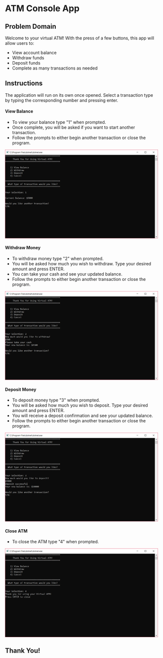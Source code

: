 # ATM Console App

## Problem Domain

Welcome to your virtual ATM! With the press of a few buttons, this app will allow users to:
- View account balance
- Withdraw funds
- Deposit funds
- Complete as many transactions as needed

## Instructions

The application will run on its own once opened. Select a transaction type by typing the corresponding number and pressing enter.

#### View Balance
- To view your balance type "1" when prompted.
- Once complete, you will be asked if you want to start another transaction. 
- Follow the prompts to either begin another transaction or close the program.

![View Balance](/Lab02-UNIT_TESTING/View_Balance_Cap.PNG)

#### Withdraw Money
- To withdraw money type "2" when prompted.
- You will be asked how much you wish to withdraw. Type your desired amount and press ENTER.
- You can take your cash and see your updated balance.  
- Follow the prompts to either begin another transaction or close the program.

![Withdraw](/Lab02-UNIT_TESTING/Withdraw_Cap.PNG)

#### Deposit Money
- To deposit money type "3" when prompted.
- You will be asked how much you wish to deposit. Type your desired amount and press ENTER.
- You will receive a deposit confirmation and see your updated balance.  
- Follow the prompts to either begin another transaction or close the program.

![Deposit](/Lab02-UNIT_TESTING/Deposit_Cap.PNG)

#### Close ATM
- To close the ATM type "4" when prompted.

![Close ATM](/Lab02-UNIT_TESTING/Close_Cap.PNG)

## Thank You!
